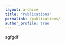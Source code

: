 ```yaml
---
layout: archive
title: "Publications"
permalink: /publications/
author_profile: true
---
```


sgfgdf
